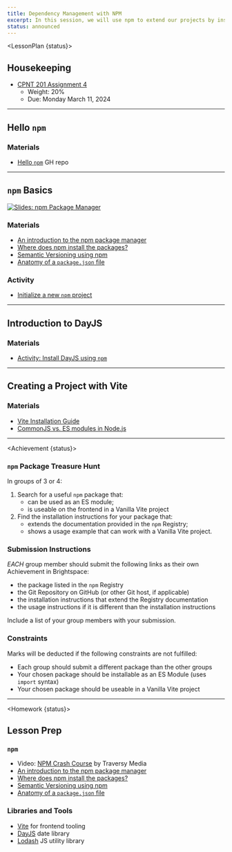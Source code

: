 ```yaml
---
title: Dependency Management with NPM
excerpt: In this session, we will use npm to extend our projects by installing software dependencies.
status: announced
---
```


<script>
	import Homework from "$lib/components/Homework.svelte";
	import LessonPlan from "$lib/components/LessonPlan.svelte";
	import Achievement from "$lib/components/Achievement.svelte";
</script>

<LessonPlan {status}>

<h2>Housekeeping</h2>

- [CPNT 201 Assignment 4](/courses/cpnt-201/assessments/assignment-4)
	- Weight: 20%
	- Due: Monday March 11, 2024

---

<h2>Hello <code>npm</code>

### Materials
- [Hello `npm`](https://github.com/sait-wbdv/hello-npm) GH repo

---

<h2><code>npm</code> Basics</h2>

[![Slides: npm Package Manager](/images/slides/cpnt-201/npm.png)](/slides/cpnt-201/npm)

### Materials
- [An introduction to the npm package manager](https://nodesource.com/blog/the-basics-getting-started-with-npm/)
- [Where does npm install the packages?](https://www.geeksforgeeks.org/where-does-npm-install-the-packages/)
- [Semantic Versioning using npm](https://docs.npmjs.com/about-semantic-versioning)
- [Anatomy of a `package.json` file](https://www.digitalocean.com/community/tutorials/nodejs-package-json)

### Activity
- [Initialize a new `npm` project](https://gist.github.com/acidtone/f2e901fb4b04bd41aa59755e2de9af4f)

---

<h2>Introduction to DayJS</h2>

### Materials
- [Activity: Install DayJS using `npm`](https://gist.github.com/acidtone/232d9c9a0997692483fca51b6f624a61)

---

<h2>Creating a Project with Vite</h2>

### Materials
- [Vite Installation Guide](https://vitejs.dev/guide/)
- [CommonJS vs. ES modules in Node.js](https://blog.logrocket.com/commonjs-vs-es-modules-node-js/)

</LessonPlan>

---

<Achievement {status}>

### `npm` Package Treasure Hunt
In groups of 3 or 4:
1. Search for a useful `npm` package that:
	- can be used as an ES module;
	- is useable on the frontend in a Vanilla Vite project
2. Find the installation instructions for your package that:
	- extends the documentation provided in the `npm` Registry;
	- shows a usage example that can work with a Vanilla Vite project. 

### Submission Instructions
_EACH_ group member should submit the following links as their own Achievement in Brightspace:
- the package listed in the `npm` Registry
- the Git Repository on GitHub (or other Git host, if applicable)
- the installation instructions that extend the Registry documentation
- the usage instructions if it is different than the installation instructions

Include a list of your group members with your submission.

### Constraints
Marks will be deducted if the following constraints are not fulfilled:
- Each group should submit a different package than the other groups
- Your chosen package should be installable as an ES Module (uses `import` syntax)
- Your chosen package should be useable in a Vanilla Vite project

</Achievement>

---

<Homework {status}>

<h2>Lesson Prep</h2>

### `npm`
- Video: [NPM Crash Course](https://www.youtube.com/watch?v=jHDhaSSKmB0) by Traversy Media
- [An introduction to the npm package manager](https://nodesource.com/blog/the-basics-getting-started-with-npm/)
- [Where does npm install the packages?](https://www.geeksforgeeks.org/where-does-npm-install-the-packages/)
- [Semantic Versioning using npm](https://docs.npmjs.com/about-semantic-versioning)
- [Anatomy of a `package.json` file](https://www.digitalocean.com/community/tutorials/nodejs-package-json)

### Libraries and Tools
- [Vite](https://vitejs.dev/) for frontend tooling
- [DayJS](https://day.js.org/) date library
- [Lodash](https://lodash.com/) JS utility library

</Homework>